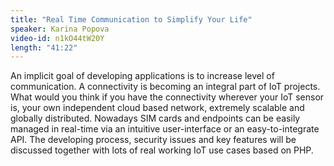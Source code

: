 ```yaml
---
title: "Real Time Communication to Simplify Your Life"
speaker: Karina Popova
video-id: n1kO44tW20Y
length: "41:22"
---
```

An implicit goal of developing applications is to increase level of communication. A connectivity is becoming an integral part of IoT projects. What would you think if you have the connectivity wherever your IoT sensor is, your own independent cloud based network, extremely scalable and globally distributed. Nowadays SIM cards and endpoints can be easily managed in real-time via an intuitive user-interface or an easy-to-integrate API. The developing process, security issues and key features will be discussed together with lots of real working IoT use cases based on PHP. 
